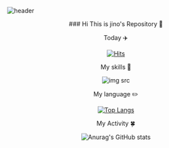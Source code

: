 ![header](https://capsule-render.vercel.app/api?type=slice&color=auto&height=110&section=header&text=Jinho&fontSize=30&&animation=fadeIn&&&descAlign=80)

<div align=center>
### Hi This is jino's Repository 👋 

 
 
Today ✈️
 
[![Hits](https://hits.seeyoufarm.com/api/count/incr/badge.svg?url=https%3A%2F%2Fgithub.com%2Fjowunnal%2Fhit-counter&count_bg=%2379C83D&title_bg=%23555555&icon=&icon_color=%23E7E7E7&title=hits&edge_flat=false)](https://hits.seeyoufarm.com)

 
 
 
 My skills 🦾 
 
 
![img src](https://img.shields.io/badge/Android-3DDC84?style=flat&logo=Android&logoColor=white")


 
 
 My language ✏️
 
 
 
[![Top Langs](https://github-readme-stats.vercel.app/api/top-langs/?username=jowunnal&layout=compact)](https://github.com/jowunnal/github-readme-stats)

 
 
 
 My Activity 🍀
 
 
![Anurag's GitHub stats](https://github-readme-stats.vercel.app/api?username=jowunnal&show_icons=true&theme=radical)
</div>

<!--
jowunnal/jowunnal** is a ✨ _special_ ✨ repository because its `README.md` (this file) appears on your GitHub profile.

Here are some ideas to get you started:

- 🔭 I’m currently working on ...
- 🌱 I’m currently learning ...
- 👯 I’m looking to collaborate on ...
- 🤔 I’m looking for help with ...
- 💬 Ask me about ...
- 📫 How to reach me: ...
- 😄 Pronouns: ...
- ⚡ Fun fact: ...
-->

